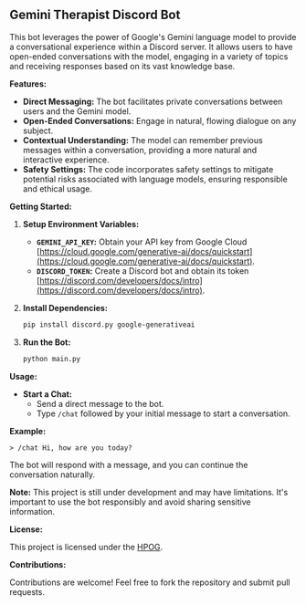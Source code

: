 ## Gemini Therapist Discord Bot

This bot leverages the power of Google's Gemini language model to provide a conversational experience within a Discord server. It allows users to have open-ended conversations with the model, engaging in a variety of topics and receiving responses based on its vast knowledge base.

**Features:**

* **Direct Messaging:** The bot facilitates private conversations between users and the Gemini model.
* **Open-Ended Conversations:** Engage in natural, flowing dialogue on any subject.
* **Contextual Understanding:** The model can remember previous messages within a conversation, providing a more natural and interactive experience.
* **Safety Settings:**  The code incorporates safety settings to mitigate potential risks associated with language models, ensuring responsible and ethical usage.

**Getting Started:**

1. **Setup Environment Variables:**
   * **`GEMINI_API_KEY`:**  Obtain your API key from Google Cloud [https://cloud.google.com/generative-ai/docs/quickstart](https://cloud.google.com/generative-ai/docs/quickstart).
   * **`DISCORD_TOKEN`:** Create a Discord bot and obtain its token [https://discord.com/developers/docs/intro](https://discord.com/developers/docs/intro).

2. **Install Dependencies:**
   ```bash
   pip install discord.py google-generativeai
   ```

3. **Run the Bot:**
   ```bash
   python main.py
   ```

**Usage:**

* **Start a Chat:**
    * Send a direct message to the bot.
    * Type `/chat` followed by your initial message to start a conversation.

**Example:**

```
> /chat Hi, how are you today?
```

The bot will respond with a message, and you can continue the conversation naturally.

**Note:** This project is still under development and may have limitations. It's important to use the bot responsibly and avoid sharing sensitive information.

**License:**

This project is licensed under the [HPOG](LICENSE).

**Contributions:**

Contributions are welcome! Feel free to fork the repository and submit pull requests.
